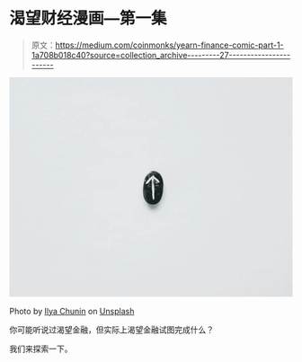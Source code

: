 # 渴望财经漫画—第一集

> 原文：<https://medium.com/coinmonks/yearn-finance-comic-part-1-1a708b018c40?source=collection_archive---------27----------------------->

![](img/ce46c391cb99031698313596a7bbe699.png)

Photo by [Ilya Chunin](https://unsplash.com/@ilyachunin?utm_source=unsplash&utm_medium=referral&utm_content=creditCopyText) on [Unsplash](https://unsplash.com/s/photos/arrow?utm_source=unsplash&utm_medium=referral&utm_content=creditCopyText)

你可能听说过渴望金融，但实际上渴望金融试图完成什么？

我们来探索一下。